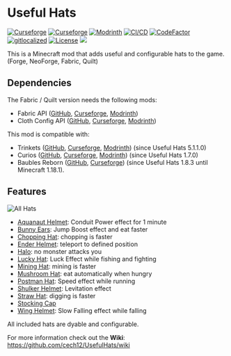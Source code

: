 # Useful Hats

[![Curseforge](http://cf.way2muchnoise.eu/full_347337_downloads(0D0D0D-F16436-fff-010101-fff).svg)](https://www.curseforge.com/minecraft/mc-mods/useful-hats)
[![Curseforge](http://cf.way2muchnoise.eu/versions/For%20MC_347337_all(0D0D0D-F16436-fff-010101).svg)](https://www.curseforge.com/minecraft/mc-mods/useful-hats/files)
[![Modrinth](https://img.shields.io/modrinth/dt/OzlEq4Ya?label=Modrinth&logo=modrinth)](https://modrinth.com/mod/useful-hats)
[![CI/CD](https://github.com/cech12/UsefulHats/actions/workflows/cicd-workflow.yml/badge.svg)](https://github.com/cech12/UsefulHats/actions/workflows/cicd-workflow.yml)
[![CodeFactor](https://www.codefactor.io/repository/github/cech12/usefulhats/badge)](https://www.codefactor.io/repository/github/cech12/usefulhats)
[![gitlocalized ](https://gitlocalize.com/repo/8147/whole_project/badge.svg)](https://gitlocalize.com/repo/8147/?utm_source=badge)
[![License](https://img.shields.io/github/license/cech12/UsefulHats)](http://opensource.org/licenses/MIT)
[![](https://img.shields.io/discord/752506676719910963.svg?style=flat&color=informational&logo=discord&label=Discord)](https://discord.gg/gRUFH5t)

This is a Minecraft mod that adds useful and configurable hats to the game. (Forge, NeoForge, Fabric, Quilt)

## Dependencies

The Fabric / Quilt version needs the following mods:
* Fabric API ([GitHub](https://github.com/FabricMC/fabric), [Curseforge](https://www.curseforge.com/minecraft/mc-mods/fabric-api), [Modrinth](https://modrinth.com/mod/fabric-api))
* Cloth Config API ([GitHub](https://github.com/shedaniel/cloth-config), [Curseforge](https://www.curseforge.com/minecraft/mc-mods/cloth-config), [Modrinth](https://modrinth.com/mod/cloth-config))

This mod is compatible with:
* Trinkets ([GitHub](https://github.com/emilyploszaj/trinkets), [Curseforge](https://www.curseforge.com/minecraft/mc-mods/trinkets), [Modrinth](https://modrinth.com/mod/trinkets)) (since Useful Hats 5.1.1.0)
* Curios ([GitHub](https://github.com/TheIllusiveC4/Curios), [Curseforge](https://www.curseforge.com/minecraft/mc-mods/curios), [Modrinth](https://modrinth.com/mod/curios)) (since Useful Hats 1.7.0) 
* Baubles Reborn ([GitHub](https://github.com/lazyMods/Baubles), [Curseforge](https://www.curseforge.com/minecraft/mc-mods/baubles-reborn)) (since Useful Hats 1.8.3 until Minecraft 1.18.1).

## Features

![All Hats](https://raw.githubusercontent.com/cech12/UsefulHats/material/material/wiki/all_hats.png)

* [Aquanaut Helmet](https://github.com/cech12/UsefulHats/wiki/Aquanaut-Helmet): Conduit Power effect for 1 minute
* [Bunny Ears](https://github.com/cech12/UsefulHats/wiki/Bunny-Ears): Jump Boost effect and eat faster
* [Chopping Hat](https://github.com/cech12/UsefulHats/wiki/Chopping-Hat): chopping is faster
* [Ender Helmet](https://github.com/cech12/UsefulHats/wiki/Ender-Helmet): teleport to defined position
* [Halo](https://github.com/cech12/UsefulHats/wiki/Halo): no monster attacks you
* [Lucky Hat](https://github.com/cech12/UsefulHats/wiki/Lucky-Hat): Luck Effect while fishing and fighting
* [Mining Hat](https://github.com/cech12/UsefulHats/wiki/Mining-Hat): mining is faster
* [Mushroom Hat](https://github.com/cech12/UsefulHats/wiki/Mushroom-Hat): eat automatically when hungry
* [Postman Hat](https://github.com/cech12/UsefulHats/wiki/Postman-Hat): Speed effect while running
* [Shulker Helmet](https://github.com/cech12/UsefulHats/wiki/Shulker-Helmet): Levitation effect
* [Straw Hat](https://github.com/cech12/UsefulHats/wiki/Straw-Hat): digging is faster
* [Stocking Cap](https://github.com/cech12/UsefulHats/wiki/Stocking-Cap)
* [Wing Helmet](https://github.com/cech12/UsefulHats/wiki/Wing-Helmet): Slow Falling effect while falling

All included hats are dyable and configurable.

For more information check out the **Wiki**: https://github.com/cech12/UsefulHats/wiki
